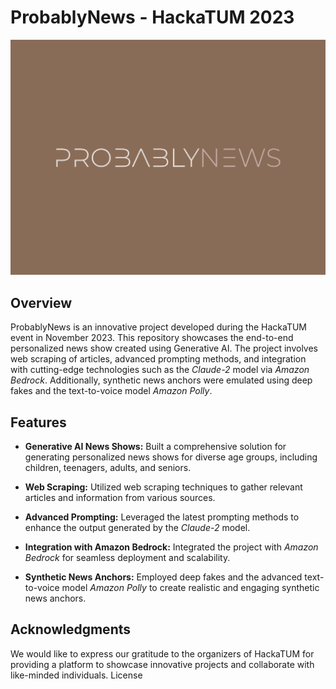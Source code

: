 # ProbablyNews - HackaTUM 2023
![logo](logo.png)

## Overview
ProbablyNews is an innovative project developed during the HackaTUM event in November 2023. This repository showcases the end-to-end personalized news show created using Generative AI. The project involves web scraping of articles, advanced prompting methods, and integration with cutting-edge technologies such as the *Claude-2* model via *Amazon Bedrock*. Additionally, synthetic news anchors were emulated using deep fakes and the text-to-voice model *Amazon Polly*.

## Features
- **Generative AI News Shows:** Built a comprehensive solution for generating personalized news shows for diverse age groups, including children, teenagers, adults, and seniors.

- **Web Scraping:** Utilized web scraping techniques to gather relevant articles and information from various sources.

- **Advanced Prompting:** Leveraged the latest prompting methods to enhance the output generated by the *Claude-2* model.

- **Integration with Amazon Bedrock:** Integrated the project with *Amazon Bedrock* for seamless deployment and scalability.

- **Synthetic News Anchors:** Employed deep fakes and the advanced text-to-voice model *Amazon Polly* to create realistic and engaging synthetic news anchors.

## Acknowledgments
We would like to express our gratitude to the organizers of HackaTUM for providing a platform to showcase innovative projects and collaborate with like-minded individuals.
License
